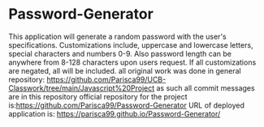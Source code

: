 # Password-Generator
This application will generate a random password with the user's specifications. 
Customizations include, uppercase and lowercase letters, special characters and numbers 0-9. Also password length can be anywhere from 8-128 characters upon users request. If all customizations are negated, all will be included.
all original work was done in general repository: https://github.com/Parisca99/UCB-Classwork/tree/main/Javascript%20Project 
      as such all commit messages are in this repository
official repository for the project is:https://github.com/Parisca99/Password-Generator
URL of deployed application is: https://parisca99.github.io/Password-Generator/
